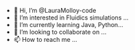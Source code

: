 - 👋 Hi, I’m @LauraMolloy-code
- 👀 I’m interested in Fluidics simulations ...
- 🌱 I’m currently learning Java, Python...
- 💞️ I’m looking to collaborate on ...
- 📫 How to reach me ...

<!---
LauraMolloy-code/LauraMolloy-code is a ✨ special ✨ repository because its `README.md` (this file) appears on your GitHub profile.
You can click the Preview link to take a look at your changes.
--->
